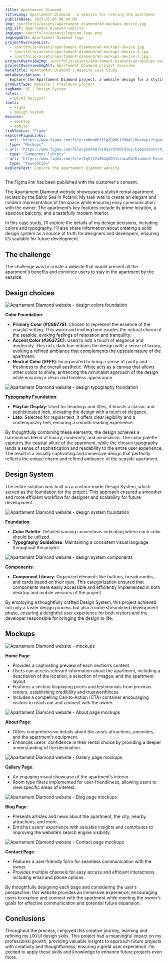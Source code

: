 ```yaml
---
title: Apartament Diamond
titleLong: Apartament Diamond - a website for renting the apartment
publishDate: 2023-05-06 00:00:00
img: /portfolio/assets/apartament-diamond/ad-mockups-device.jpg
img_alt: Apartament Diamond website
imgLogo: /portfolio/assets/logo/ad-logo.png
imgLogoAlt: Apartament Diamond logo
projectOverviewList:
  - /portfolio/assets/apartament-diamond/ad-mockups-device.jpg
  - /portfolio/assets/apartament-diamond/ad-mockups-device-2.jpg
  - /portfolio/assets/apartament-diamond/ad-mockups-device-3.jpg
projectOverviewImg: /portfolio/assets/apartament-diamond/ad-mockups-overview.jpg
projectOverviewImgAlt: Apartament Diamond project overview
metaTitle: Apartament Diamond | Website Case Study
metaDescription: |
  Explore the Apartament Diamond project, a website design for a stylish Baltic Sea rental apartment. Learn how the elegant design and user-centric approach enhance the experience for potential renters. Discover the thoughtfully crafted UI/UX elements that showcase the property's features, stunning visuals, and seamless navigation.
productType: Website | Freelance project
tagName: UI | Design System
roles:
  - UX/UI Designer
tools:
  - Figma
  - Design System
devices:
  - desktop
  - mobile
linkSource: "Figma"
exploreFigmaLinks: 
- url: "https://www.figma.com/file/zoNUoWP3fIgZD0NC1P0N4C/Mockups?type=design&node-id=207%3A10825&mode=design&t=ybQ6iI06gjmlPMMU-1"
  type: "Mockups"
- url: "https://www.figma.com/file/goAm407e19q176tkNTd7Gi/Components?type=design&node-id=3%3A29&mode=design&t=F7tUiSeosJ7KfWXX-1"
  type: "Component library"
- url: "https://www.figma.com/file/ZqUlY2a8D4gGDJ1ssuLw8U/Diamond-Foundation?type=design&node-id=0%3A1&mode=design&t=kZhecVkA5lLAS5o8-1"
  type: "Foundation"
exploreText: Explore the Apartament Diamond website
---
```

<div class="py-2 px-4 mt-4 rounded-md bg-blue-100">
  <p>The Figma link has been published with the customer's consent.</p>
</div>

The Apartament Diamond website showcases a stylish rental apartment located by the Baltic Sea in Poland. My task was to create an elegant and modern representation of the space while ensuring easy communication with the owner. The apartment’s key features include its prime location, a spacious balcony, and a tastefully modern interior.

In this case study, I’ll explore the details of my design decisions, including colors and typography. I’ll also share information about creating a solid design system as a source of truth for designers and developers, ensuring it’s scalable for future development.

## The challenge

The challenge was to create a website that would present all the apartment's benefits and convince users to stay in the apartment by the seaside.

## Design choices

![Apartament Diamond website - design colors foundation](/portfolio/assets/apartament-diamond/ad-foundation-colors.jpg)

**Color Foundation**:

- **Primary Color (#C89779)**: Chosen to represent the essence of the coastal setting. This warm and inviting tone exudes the natural charm of the seaside, evoking feelings of relaxation and tranquility.
- **Accent Color (#36373C)**: Used to add a touch of elegance and modernity. This rich, dark hue imbues the design with a sense of luxury, evoking a refined ambiance that complements the upscale nature of the apartment.
- **Neutral Color (#FFF)**: Incorporated to bring a sense of purity and freshness to the overall aesthetic. White acts as a canvas that allows other colors to shine, enhancing the minimalist approach of the design while ensuring a clean and timeless appearance.

![Apartament Diamond website - design typography foundation](/portfolio/assets/apartament-diamond/ad-foundation-typography.jpg)

**Typography Foundation**:

- **Playfair Display**: Used for headings and titles, it boasts a classic and sophisticated look, elevating the design with a touch of elegance.
- **Lato**: Selected for regular text, it offers clear legibility and a contemporary feel, ensuring a smooth reading experience.

By thoughtfully combining these elements, the design achieves a harmonious blend of luxury, modernity, and minimalism. The color palette captures the coastal allure of the apartment, while the chosen typography lends a sense of sophistication and readability to the entire user experience. The result is a visually captivating and immersive design that perfectly reflects the unique charm and refined ambiance of the seaside apartment.

## Design System

The entire solution was built on a custom-made Design System, which served as the foundation for the project. This approach ensured a smoother and more efficient workflow for designer and scalability for future development.

![Apartament Diamond website - design system foundation](/portfolio/assets/apartament-diamond/ad-design-system-foundation.jpg)

**Foundation**:

- **Color Palette**: Detailed naming conventions indicating where each color should be utilized.
- **Typography Guidelines**: Maintaining a consistent visual language throughout the project.

![Apartament Diamond website - design system components](/portfolio/assets/apartament-diamond/ad-design-system-components.jpg)

**Components**:

- **Component Library**: Organized elements like buttons, breadcrumbs, and cards based on their type. This categorization ensured that components were easily accessible and efficiently implemented in both desktop and mobile versions of the project.

By employing a thoughtfully crafted Design System, this project achieved not only a faster design process but also a more streamlined development phase, ensuring a delightful user experience for both visitors and the developer responsible for bringing the design to life.

## Mockups

![Apartament Diamond website - mockups](/portfolio/assets/apartament-diamond/ad-mockups.jpg)

**Home Page**:

- Provides a captivating preview of each section’s content.
- Users can access relevant information about the apartment, including a description of the location, a selection of images, and the apartment layout.
- Features a section displaying prices and testimonials from previous renters, establishing credibility and trustworthiness.
- Includes a compelling Call-to-Action (CTA) container encouraging visitors to reach out and connect with the owner.

![Apartament Diamond website - About page mockups](/portfolio/assets/apartament-diamond/ad-mockups-about.jpg)

**About Page**:

- Offers comprehensive details about the area’s attractions, amenities, and the apartment’s equipment.
- Enhances users' confidence in their rental choice by providing a deeper understanding of the destination.

![Apartament Diamond website - Gallery page mockups](/portfolio/assets/apartament-diamond/ad-mockups-gallery.jpg)

**Gallery Page**:

- An engaging visual showcase of the apartment’s interior.
- Room type filters implemented for user-friendliness, allowing users to view specific areas of interest.

![Apartament Diamond website - Blog page mockups](/portfolio/assets/apartament-diamond/ad-mockups-blog.jpg)

**Blog Page**:

- Presents articles and news about the apartment, the city, nearby attractions, and more.
- Enriches users’ experience with valuable insights and contributes to improving the website’s search engine visibility.

![Apartament Diamond website - Contact page mockups](/portfolio/assets/apartament-diamond/ad-mockups-contact.jpg)

**Contact Page**:

- Features a user-friendly form for seamless communication with the owner.
- Provides multiple channels for easy access and efficient interactions, including email and phone options.

By thoughtfully designing each page and considering the user’s perspective, this website provides an immersive experience, encouraging users to explore and connect with the apartment while meeting the owner’s goals for effective communication and potential future expansion.

## Conclusions

Throughout the process, I enjoyed this creative journey, learning and refining my UX/UI design skills. This project had a meaningful impact on my professional growth, providing valuable insights to approach future projects with creativity and thoughtfulness, ensuring a great user experience. I’m excited to apply these skills and knowledge to enhance future projects even more.